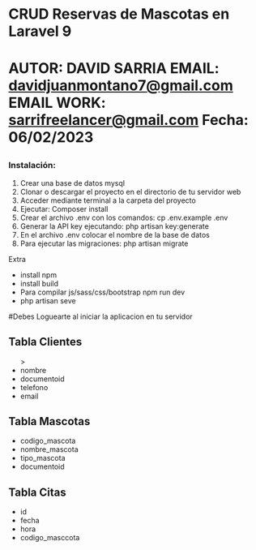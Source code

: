 <h1>CRUD Reservas de Mascotas en Laravel 9<h1>

AUTOR: DAVID SARRIA
EMAIL: davidjuanmontano7@gmail.com
EMAIL WORK: sarrifreelancer@gmail.com
Fecha: 06/02/2023

<h3>Instalación:</h3>
<ol><li>Crear una base de datos mysql</li>
    <li>Clonar o descargar el proyecto en el directorio de tu servidor web</li>
    <li>Acceder mediante terminal a la carpeta del proyecto</li>
    <li>Ejecutar: Composer install</li>
    <li>Crear el archivo .env con los comandos: cp .env.example .env</li>
    <li>Generar la API key ejecutando: php artisan key:generate</li>
    <li>En el archivo .env colocar el nombre de la base de datos</li>
    <li>Para ejecutar las migraciones: php artisan migrate</li>
    
</ol>

<p>Extra<p>
<ul>
    <li>install npm</li>
    <li>install build</li>
    <li>Para compilar js/sass/css/bootstrap npm run dev</li>
    <li>php artisan seve</li>
</ul>

#Debes Loguearte al iniciar la aplicacion en tu servidor

<h2>Tabla Clientes</h2>
<ul>><li>nombre</li><li>documentoid</li>
<li>telefono</li><li>email</li></ul>

<h2>Tabla Mascotas</h2>
<ul><li>codigo_mascota</li>
<li>nombre_mascota</li>
<li>tipo_mascota</li>
<li>documentoid</li></ul>

<h2>Tabla Citas</h2>
<ul><li>id</li>
<li>fecha</li>
<li>hora</li>
<li>codigo_masccota</li></ul>






